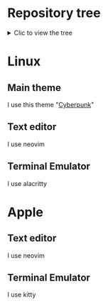 # Repository tree

<details>
	<summary>Clic to view the tree</summary>

```
.
├── apple
│   └── kitty
│       └── README.md
├── both
│   └── nvim
│       ├── install.sh
│       ├── nvim
│       ├── README.md
│       └── uninstall.sh
├── linux
│   ├── alacritty
│   │   ├── alacritty
│   │   ├── install.sh
│   │   └── README.md
│   ├── git
│   │   ├── clone.sh
│   │   ├── install.sh
│   │   ├── README.md
│   │   └── token
│   └── README.md
└── README.md
```
</details>

# Linux

## Main theme

I use this theme "[Cyberpunk](https://github.com/Roboron3042/Cyberpunk-Neon)"

## Text editor

I use neovim

## Terminal Emulator

I use alacritty


# Apple

## Text editor

I use neovim

## Terminal Emulator

I use kitty
